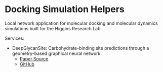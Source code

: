 # Docking Simulation Helpers

Local network application for molecular docking and molecular dynamics simulations built for the Higgins Research Lab. 

Services: 
- DeepGlycanSite: Carbohydrate-binding site predictions through a geometry-based graphical neural network.
  * [Paper Source](https://www.nature.com/articles/s41467-024-49516-2)
  * [GitHub](https://github.com/xichengeva/DeepGlycanSite)
